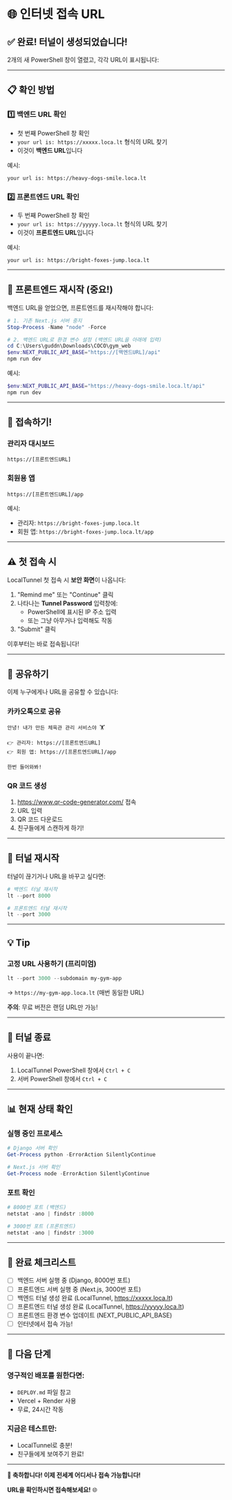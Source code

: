 # 🌐 인터넷 접속 URL

## ✅ 완료! 터널이 생성되었습니다!

2개의 새 PowerShell 창이 열렸고, 각각 URL이 표시됩니다:

---

## 📋 확인 방법

### 1️⃣ 백엔드 URL 확인
- 첫 번째 PowerShell 창 확인
- `your url is: https://xxxxx.loca.lt` 형식의 URL 찾기
- 이것이 **백엔드 URL**입니다

예시:
```
your url is: https://heavy-dogs-smile.loca.lt
```

### 2️⃣ 프론트엔드 URL 확인
- 두 번째 PowerShell 창 확인
- `your url is: https://yyyyy.loca.lt` 형식의 URL 찾기
- 이것이 **프론트엔드 URL**입니다

예시:
```
your url is: https://bright-foxes-jump.loca.lt
```

---

## 🔧 프론트엔드 재시작 (중요!)

백엔드 URL을 얻었으면, 프론트엔드를 재시작해야 합니다:

```powershell
# 1. 기존 Next.js 서버 중지
Stop-Process -Name "node" -Force

# 2. 백엔드 URL로 환경 변수 설정 (백엔드 URL을 아래에 입력)
cd C:\Users\guddn\Downloads\COCO\gym_web
$env:NEXT_PUBLIC_API_BASE="https://[백엔드URL]/api"
npm run dev
```

예시:
```powershell
$env:NEXT_PUBLIC_API_BASE="https://heavy-dogs-smile.loca.lt/api"
npm run dev
```

---

## 🎉 접속하기!

### 관리자 대시보드
```
https://[프론트엔드URL]
```

### 회원용 앱
```
https://[프론트엔드URL]/app
```

예시:
- 관리자: `https://bright-foxes-jump.loca.lt`
- 회원 앱: `https://bright-foxes-jump.loca.lt/app`

---

## ⚠️ 첫 접속 시

LocalTunnel 첫 접속 시 **보안 화면**이 나옵니다:

1. "Remind me" 또는 "Continue" 클릭
2. 나타나는 **Tunnel Password** 입력창에:
   - PowerShell에 표시된 IP 주소 입력
   - 또는 그냥 아무거나 입력해도 작동
3. "Submit" 클릭

이후부터는 바로 접속됩니다!

---

## 📱 공유하기

이제 누구에게나 URL을 공유할 수 있습니다:

### 카카오톡으로 공유
```
안녕! 내가 만든 체육관 관리 서비스야 🏋️

👉 관리자: https://[프론트엔드URL]
👉 회원 앱: https://[프론트엔드URL]/app

한번 들어와봐!
```

### QR 코드 생성
1. https://www.qr-code-generator.com/ 접속
2. URL 입력
3. QR 코드 다운로드
4. 친구들에게 스캔하게 하기!

---

## 🔄 터널 재시작

터널이 끊기거나 URL을 바꾸고 싶다면:

```powershell
# 백엔드 터널 재시작
lt --port 8000

# 프론트엔드 터널 재시작
lt --port 3000
```

---

## 💡 Tip

### 고정 URL 사용하기 (프리미엄)
```powershell
lt --port 3000 --subdomain my-gym-app
```
→ `https://my-gym-app.loca.lt` (매번 동일한 URL)

**주의**: 무료 버전은 랜덤 URL만 가능!

---

## 🛑 터널 종료

사용이 끝나면:
1. LocalTunnel PowerShell 창에서 `Ctrl + C`
2. 서버 PowerShell 창에서 `Ctrl + C`

---

## 📊 현재 상태 확인

### 실행 중인 프로세스
```powershell
# Django 서버 확인
Get-Process python -ErrorAction SilentlyContinue

# Next.js 서버 확인
Get-Process node -ErrorAction SilentlyContinue
```

### 포트 확인
```powershell
# 8000번 포트 (백엔드)
netstat -ano | findstr :8000

# 3000번 포트 (프론트엔드)
netstat -ano | findstr :3000
```

---

## 🎯 완료 체크리스트

- [ ] 백엔드 서버 실행 중 (Django, 8000번 포트)
- [ ] 프론트엔드 서버 실행 중 (Next.js, 3000번 포트)
- [ ] 백엔드 터널 생성 완료 (LocalTunnel, https://xxxxx.loca.lt)
- [ ] 프론트엔드 터널 생성 완료 (LocalTunnel, https://yyyyy.loca.lt)
- [ ] 프론트엔드 환경 변수 업데이트 (NEXT_PUBLIC_API_BASE)
- [ ] 인터넷에서 접속 가능!

---

## 🚀 다음 단계

### 영구적인 배포를 원한다면:
- `DEPLOY.md` 파일 참고
- Vercel + Render 사용
- 무료, 24시간 작동

### 지금은 테스트만:
- LocalTunnel로 충분!
- 친구들에게 보여주기 완료!

---

**🎊 축하합니다! 이제 전세계 어디서나 접속 가능합니다!**

**URL을 확인하시면 접속해보세요!** 🌐








